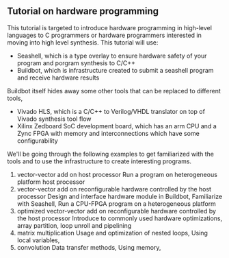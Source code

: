 Tutorial on hardware programming
-------

This tutorial is targeted to introduce hardware programming in high-level languages to C programmers or hardware programmers interested in moving into high level synthesis. This tutorial will use:
 * Seashell, which is a type overlay to ensure hardware safety of your program and porgram synthesis to C/C++
 * Buildbot, which is infrastructure created to submit a seashell program and receive hardware results
 
Buildbot itself hides away some other tools that can be replaced to different tools,
 * Vivado HLS, which is a C/C++ to Verilog/VHDL translator on top of Vivado synthesis tool flow
 * Xilinx Zedboard SoC development board, which has an arm CPU and a Zync FPGA with memory and interconnections which have some configurability
 
We'll be going through the following examples to get familiarized with the tools and to use the infrastructure to create interesting programs.

1. vector-vector add on host processor
   Run a program on heterogeneous platform host processor
2. vector-vector add on reconfigurable hardware controlled by the host processor
   Design and interface hardware module in Buildbot, Familiarize with Seashell, Run a CPU-FPGA program on a heterogeneous platform
3. optimized vector-vector add on reconfigurable hardware controlled by the host processor
   Introduce to commonly used hardware optimizations, array partition, loop unroll and pipelining
4. matrix multiplication
   Usage and optimization of nested loops, Using local variables, 
5. convolution
   Data transfer methods, Using memory, 
